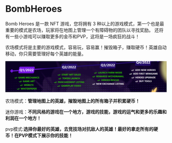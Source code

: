 # BombHeroes

<p>Bomb Heroes 是一款 NFT 游戏，您将拥有 3 种以上的游戏模式，第一个也是最重要的模式是农场，玩家将在地图上管理一个有障碍物的团队以寻找奖励。 还将有一些小游戏可以赚取更多的金币和PVP，这将是一场疯狂的战斗！</p>

农场模式将是主要的游戏模式，容易玩，容易赢！摧毁箱子，赚取硬币！英雄自动移动，你只需要管理好每个英雄的能量。

![a](a.png)

农场模式：**管理地图上的英雄，摧毁地图上的所有箱子并积累硬币！**

迷你游戏：**不同风格的游戏在一个地方，游戏的技能，游戏的运气和更多的乐趣和利润在一个地方！**

pvp模式:**选择你最好的英雄，去竞技场对抗敌人的英雄！最好的拿走所有的硬币！在PVP模式下展示你的技能！**
